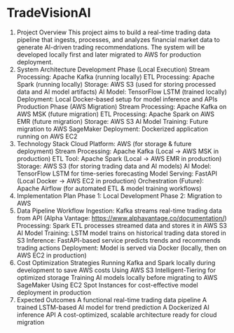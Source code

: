 # TradeVisionAI

1. Project Overview
This project aims to build a real-time trading data pipeline that ingests, processes, and analyzes financial market data to generate AI-driven trading recommendations. The system will be developed locally first and later migrated to AWS for production deployment.
2. System Architecture
Development Phase (Local Execution)
Stream Processing: Apache Kafka (running locally)
ETL Processing: Apache Spark (running locally)
Storage: AWS S3 (used for storing processed data and AI model artifacts)
AI Model: TensorFlow LSTM (trained locally)
Deployment: Local Docker-based setup for model inference and APIs
Production Phase (AWS Migration)
Stream Processing: Apache Kafka on AWS MSK (future migration)
ETL Processing: Apache Spark on AWS EMR (future migration)
Storage: AWS S3
AI Model Training: Future migration to AWS SageMaker
Deployment: Dockerized application running on AWS EC2
3. Technology Stack
Cloud Platform: AWS (for storage & future deployment)
Stream Processing: Apache Kafka (Local -> AWS MSK in production)
ETL Tool: Apache Spark (Local -> AWS EMR in production)
Storage: AWS S3 (for storing trading data and AI models)
AI Model: TensorFlow LSTM for time-series forecasting
Model Serving: FastAPI (Local Docker -> AWS EC2 in production)
Orchestration (Future): Apache Airflow (for automated ETL & model training workflows)
4. Implementation Plan
Phase 1: Local Development
Phase 2: Migration to AWS
5. Data Pipeline Workflow
Ingestion: Kafka streams real-time trading data from API (Alpha Vantage: https://www.alphavantage.co/documentation/)
Processing: Spark ETL processes streamed data and stores it in AWS S3
AI Model Training: LSTM model trains on historical trading data stored in S3
Inference: FastAPI-based service predicts trends and recommends trading actions
Deployment: Model is served via Docker (locally, then on AWS EC2 in production)
6. Cost Optimization Strategies
Running Kafka and Spark locally during development to save AWS costs
Using AWS S3 Intelligent-Tiering for optimized storage
Training AI models locally before migrating to AWS SageMaker
Using EC2 Spot Instances for cost-effective model deployment in production
7. Expected Outcomes
A functional real-time trading data pipeline
A trained LSTM-based AI model for trend prediction
A Dockerized AI inference API
A cost-optimized, scalable architecture ready for cloud migration
